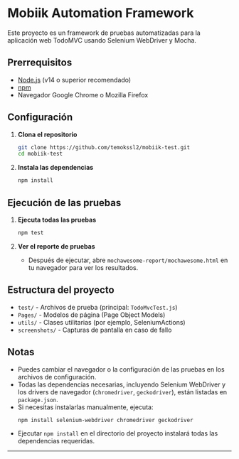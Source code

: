 # Mobiik Automation Framework

Este proyecto es un framework de pruebas automatizadas para la aplicación web TodoMVC usando Selenium WebDriver y Mocha.

## Prerrequisitos

- [Node.js](https://nodejs.org/) (v14 o superior recomendado)
- [npm](https://www.npmjs.com/)
- Navegador Google Chrome o Mozilla Firefox

## Configuración

1. **Clona el repositorio**
   ```sh
   git clone https://github.com/temokssl2/mobiik-test.git
   cd mobiik-test
   ```

2. **Instala las dependencias**
   ```sh
   npm install
   ```

## Ejecución de las pruebas

1. **Ejecuta todas las pruebas**
   ```sh
   npm test
   ```

2. **Ver el reporte de pruebas**
   - Después de ejecutar, abre `mochawesome-report/mochawesome.html` en tu navegador para ver los resultados.

## Estructura del proyecto

- `test/` - Archivos de prueba (principal: `TodoMvcTest.js`)
- `Pages/` - Modelos de página (Page Object Models)
- `utils/` - Clases utilitarias (por ejemplo, SeleniumActions)
- `screenshots/` - Capturas de pantalla en caso de fallo

## Notas

- Puedes cambiar el navegador o la configuración de las pruebas en los archivos de configuración.
- Todas las dependencias necesarias, incluyendo Selenium WebDriver y los drivers de navegador (`chromedriver`, `geckodriver`), están listadas en `package.json`.
- Si necesitas instalarlas manualmente, ejecuta:
  ```sh
  npm install selenium-webdriver chromedriver geckodriver
  ```
- Ejecutar `npm install` en el directorio del proyecto instalará todas las dependencias requeridas.

---

